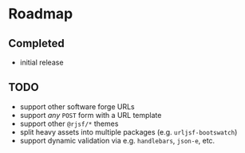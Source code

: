 # Roadmap

## Completed

- initial release

## TODO

- support other software forge URLs
- support _any_ `POST` form with a URL template
- support other `@rjsf/*` themes
- split heavy assets into multiple packages (e.g. `urljsf-bootswatch`)
- support dynamic validation via e.g. `handlebars`, `json-e`, etc.
